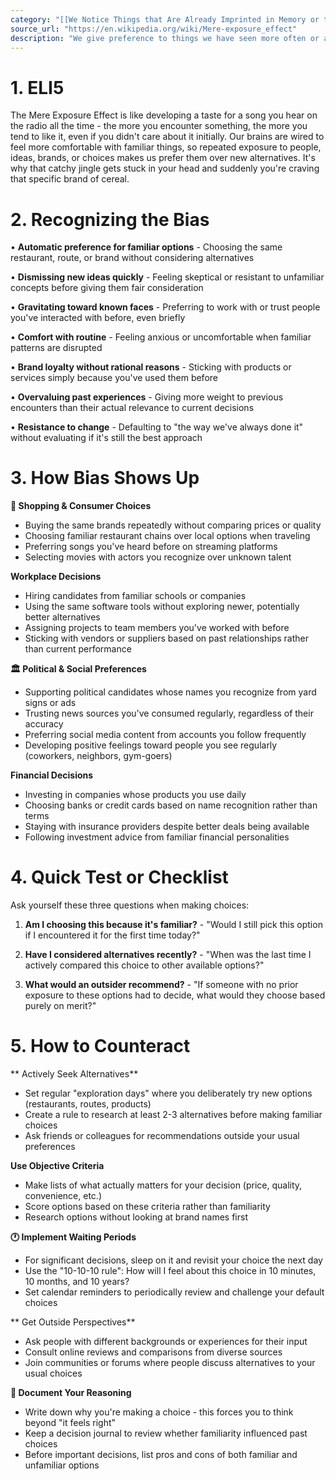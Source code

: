 ```yaml
---
category: "[[We Notice Things that Are Already Imprinted in Memory or that Are Repeated Often]]"
source_url: "https://en.wikipedia.org/wiki/Mere-exposure_effect"
description: "We give preference to things we have seen more often or are familiar with."
---
```


# 1. ELI5

The Mere Exposure Effect is like developing a taste for a song you hear on the radio all the time - the more you encounter something, the more you tend to like it, even if you didn't care about it initially. Our brains are wired to feel more comfortable with familiar things, so repeated exposure to people, ideas, brands, or choices makes us prefer them over new alternatives. It's why that catchy jingle gets stuck in your head and suddenly you're craving that specific brand of cereal.

# 2. Recognizing the Bias

• **Automatic preference for familiar options** - Choosing the same restaurant, route, or brand without considering alternatives

• **Dismissing new ideas quickly** - Feeling skeptical or resistant to unfamiliar concepts before giving them fair consideration

• **Gravitating toward known faces** - Preferring to work with or trust people you've interacted with before, even briefly

• **Comfort with routine** - Feeling anxious or uncomfortable when familiar patterns are disrupted

• **Brand loyalty without rational reasons** - Sticking with products or services simply because you've used them before

• **Overvaluing past experiences** - Giving more weight to previous encounters than their actual relevance to current decisions

• **Resistance to change** - Defaulting to "the way we've always done it" without evaluating if it's still the best approach

# 3. How Bias Shows Up

**🛒 Shopping & Consumer Choices**
- Buying the same brands repeatedly without comparing prices or quality
- Choosing familiar restaurant chains over local options when traveling
- Preferring songs you've heard before on streaming platforms
- Selecting movies with actors you recognize over unknown talent

**Workplace Decisions**
- Hiring candidates from familiar schools or companies
- Using the same software tools without exploring newer, potentially better alternatives
- Assigning projects to team members you've worked with before
- Sticking with vendors or suppliers based on past relationships rather than current performance

**🏛️ Political & Social Preferences**
- Supporting political candidates whose names you recognize from yard signs or ads
- Trusting news sources you've consumed regularly, regardless of their accuracy
- Preferring social media content from accounts you follow frequently
- Developing positive feelings toward people you see regularly (coworkers, neighbors, gym-goers)

**Financial Decisions**
- Investing in companies whose products you use daily
- Choosing banks or credit cards based on name recognition rather than terms
- Staying with insurance providers despite better deals being available
- Following investment advice from familiar financial personalities

# 4. Quick Test or Checklist

Ask yourself these three questions when making choices:

1. **Am I choosing this because it's familiar?** - "Would I still pick this option if I encountered it for the first time today?"

2. **Have I considered alternatives recently?** - "When was the last time I actively compared this choice to other available options?"

3. **What would an outsider recommend?** - "If someone with no prior exposure to these options had to decide, what would they choose based purely on merit?"

# 5. How to Counteract

** Actively Seek Alternatives**
- Set regular "exploration days" where you deliberately try new options (restaurants, routes, products)
- Create a rule to research at least 2-3 alternatives before making familiar choices
- Ask friends or colleagues for recommendations outside your usual preferences

**Use Objective Criteria**
- Make lists of what actually matters for your decision (price, quality, convenience, etc.)
- Score options based on these criteria rather than familiarity
- Research options without looking at brand names first

**🕐 Implement Waiting Periods**
- For significant decisions, sleep on it and revisit your choice the next day
- Use the "10-10-10 rule": How will I feel about this choice in 10 minutes, 10 months, and 10 years?
- Set calendar reminders to periodically review and challenge your default choices

** Get Outside Perspectives**
- Ask people with different backgrounds or experiences for their input
- Consult online reviews and comparisons from diverse sources
- Join communities or forums where people discuss alternatives to your usual choices

**📝 Document Your Reasoning**
- Write down why you're making a choice - this forces you to think beyond "it feels right"
- Keep a decision journal to review whether familiarity influenced past choices
- Before important decisions, list pros and cons of both familiar and unfamiliar options